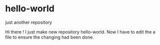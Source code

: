 # hello-world
just another repository

Hi there !
I just make new repository hello-world.
Now I have to edit the a file to ensure the changing had been done.
